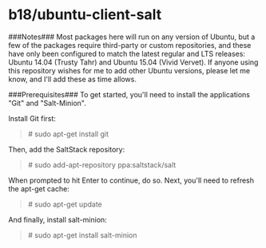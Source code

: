 b18/ubuntu-client-salt
==============

###Notes###
Most packages here will run on any version of Ubuntu, but a few of the packages require third-party or custom repositories, and
these have only been configured to match the latest regular and LTS releases: Ubuntu 14.04 (Trusty Tahr) and Ubuntu 15.04 (Vivid Vervet).
If anyone using this repository wishes for me to add other Ubuntu versions, please let me know, and I'll add these as time allows.

###Prerequisites###
To get started, you'll need to install the applications "Git" and "Salt-Minion".

Install Git first:
> \# sudo apt-get install git

Then, add the SaltStack repository:
> \# sudo add-apt-repository ppa:saltstack/salt

When prompted to hit Enter to continue, do so. Next, you'll need to refresh the apt-get cache:
> \# sudo apt-get update

And finally, install salt-minion:
> \# sudo apt-get install salt-minion
